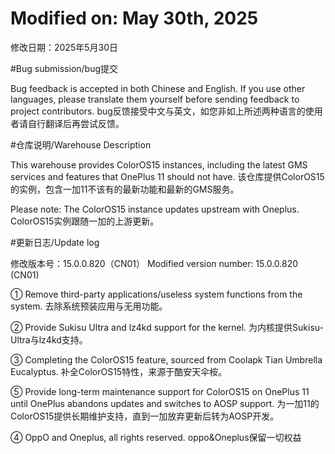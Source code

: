 # Modified on: May 30th, 2025
  修改日期：2025年5月30日

#Bug submission/bug提交

Bug feedback is accepted in both Chinese and English. If you use other languages, please translate them yourself before sending feedback to project contributors.
  bug反馈接受中文与英文，如您非如上所述两种语言的使用者请自行翻译后再尝试反馈。


#仓库说明/Warehouse Description

This warehouse provides ColorOS15 instances, including the latest GMS services and features that OnePlus 11 should not have.
  该仓库提供ColorOS15的实例，包含一加11不该有的最新功能和最新的GMS服务。

Please note: The ColorOS15 instance updates upstream with Oneplus.
  ColorOS15实例跟随一加的上游更新。

#更新日志/Update log

修改版本号：15.0.0.820（CN01）
Modified version number: 15.0.0.820 (CN01)

① Remove third-party applications/useless system functions from the system.
  去除系统预装应用与无用功能。

② Provide Sukisu Ultra and lz4kd support for the kernel.
  为内核提供Sukisu-Ultra与lz4kd支持。

③ Completing the ColorOS15 feature, sourced from Coolapk Tian Umbrella Eucalyptus.
  补全ColorOS15特性，来源于酷安天伞桉。

⑤ Provide long-term maintenance support for ColorOS15 on OnePlus 11 until OnePlus abandons updates and switches to AOSP support.
  为一加11的ColorOS15提供长期维护支持，直到一加放弃更新后转为AOSP开发。

④ OppO and Oneplus, all rights reserved.
  oppo&Oneplus保留一切权益